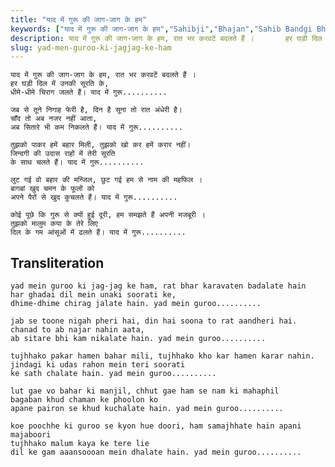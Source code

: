 ```yaml
---
title: "याद में गुरू की जाग-जाग के हम"
keywords: ["याद में गुरू की जाग-जाग के हम","Sahibji","Bhajan","Sahib Bandgi Bhajan","Sant Kabir Bhajan","bhajan lyrics","साहिब बंदगी भजन","भजन"]
description: याद में गुरू की जाग-जाग के हम, रात भर करवटें बदलते हैं ।       हर घड़ी दिल में उनकी सूरति के,       धीमे-धीमे चिराग जलते हैं। याद में गुरू..........
slug: yad-men-guroo-ki-jagjag-ke-ham
---
```


  
    याद में गुरू की जाग-जाग के हम, रात भर करवटें बदलते हैं ।  
    हर घड़ी दिल में उनकी सूरति के,  
    धीमे-धीमे चिराग जलते हैं। याद में गुरू..........  
  
    जब से तूने निगाह फेरी है, दिन है सूना तो रात अंधेरी है।  
    चाँद तो अब नजर नहीं आता,  
    अब सितारे भी कम निकलते हैं। याद में गुरू..........  
  
    तुझको पाकर हमें बहार मिली, तुझको खो कर हमें करार नहीं।  
    जिन्दगी की उदास राहों में तेरी सूरति  
    के साथ चलते हैं। याद में गुरू..........  
  
    लुट गई वो बहार की मन्जिल, छुट गई हम से नाम की महफिल ।  
    बागबां खुद चमन के फूलों को  
    अपने पैरों से खुद कुचलते हैं। याद में गुरू..........  
  
    कोई पूछे कि गुरू से क्यों हुई दूरी, हम समझते हैं अपनी मजबूरी ।  
    तुझको मालुम कया के तेरे लिए  
    दिल के गम आंसूओं में ढलते हैं। याद में गुरू..........  


## Transliteration

  
    yad mein guroo ki jag-jag ke ham, rat bhar karavaten badalate hain  
    har ghadai dil mein unaki soorati ke,  
    dhime-dhime chirag jalate hain. yad mein guroo..........  
  
    jab se toone nigah pheri hai, din hai soona to rat aandheri hai.  
    chanad to ab najar nahin aata,  
    ab sitare bhi kam nikalate hain. yad mein guroo..........  
  
    tujhhako pakar hamen bahar mili, tujhhako kho kar hamen karar nahin.  
    jindagi ki udas rahon mein teri soorati  
    ke sath chalate hain. yad mein guroo..........  
  
    lut gae vo bahar ki manjil, chhut gae ham se nam ki mahaphil  
    bagaban khud chaman ke phoolon ko  
    apane pairon se khud kuchalate hain. yad mein guroo..........  
  
    koe poochhe ki guroo se kyon hue doori, ham samajhhate hain apani majaboori  
    tujhhako malum kaya ke tere lie  
    dil ke gam aaansoooan mein dhalate hain. yad mein guroo..........  

  